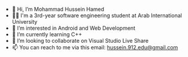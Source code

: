 - 👋 Hi, I’m Mohammad Hussein Hamed
- 👨‍🎓 I'm a 3rd-year software engineering student at Arab International University 
- 👀 I’m interested in Android and Web Development
- 🌱 I’m currently learning C++
- 💞️ I’m looking to collaborate on Visual Studio Live Share
- 📫 You can reach to me via this email: hussein.912.edu@gmail.com

<!---
7mood912/7mood912 is a ✨ special ✨ repository because its `README.md` (this file) appears on your GitHub profile.
You can click the Preview link to take a look at your changes.
--->

